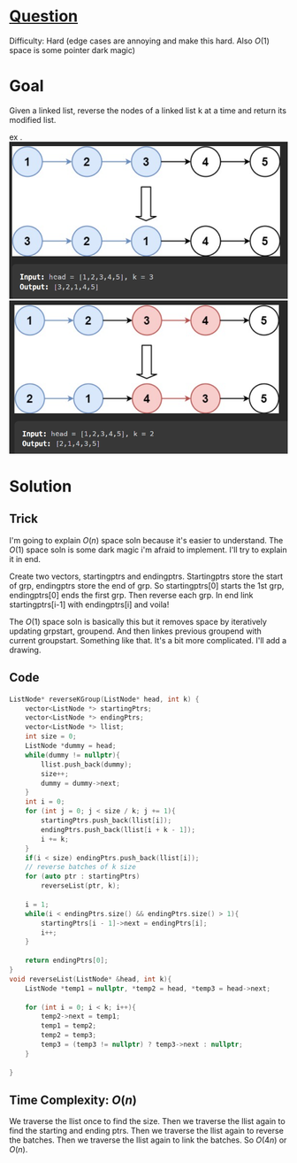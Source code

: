 # [Question](https://leetcode.com/problems/reverse-nodes-in-k-group/)
Difficulty: Hard (edge cases are annoying and make this hard. Also $O(1)$ space is some pointer dark magic)
# Goal
Given a linked list, reverse the nodes of a linked list k at a time and return its modified list.


ex . ![Alt text](image-1.png)
![Alt text](image-3.png)
# Solution
## Trick
I'm going to explain $O(n)$ space soln because it's easier to understand. The $O(1)$ space soln is some dark magic i'm afraid to implement. I'll try to explain it in end.

Create two vectors, startingptrs and endingptrs. Startingptrs store the start of grp, endingptrs store the end of grp. So startingptrs[0] starts the 1st grp, endingptrs[0] ends the first grp. Then reverse each grp. In end link startingptrs[i-1] with endingptrs[i] and voila!

The $O(1)$ space soln is basically this but it removes space by iteratively updating grpstart, groupend. And then linkes previous groupend with current groupstart. Something like that. It's a bit more complicated. I'll add a drawing.
## Code
```cpp
ListNode* reverseKGroup(ListNode* head, int k) {
    vector<ListNode *> startingPtrs;
    vector<ListNode *> endingPtrs;
    vector<ListNode *> llist;
    int size = 0;
    ListNode *dummy = head;
    while(dummy != nullptr){
        llist.push_back(dummy);
        size++;
        dummy = dummy->next;
    }
    int i = 0;
    for (int j = 0; j < size / k; j += 1){
        startingPtrs.push_back(llist[i]);
        endingPtrs.push_back(llist[i + k - 1]);
        i += k;
    }
    if(i < size) endingPtrs.push_back(llist[i]);
    // reverse batches of k size
    for (auto ptr : startingPtrs)
        reverseList(ptr, k);

    i = 1;
    while(i < endingPtrs.size() && endingPtrs.size() > 1){
        startingPtrs[i - 1]->next = endingPtrs[i];
        i++;
    }

    return endingPtrs[0];
}
void reverseList(ListNode* &head, int k){
    ListNode *temp1 = nullptr, *temp2 = head, *temp3 = head->next;
    
    for (int i = 0; i < k; i++){
        temp2->next = temp1;
        temp1 = temp2;
        temp2 = temp3;
        temp3 = (temp3 != nullptr) ? temp3->next : nullptr;
    }
    
}
```
## Time Complexity: $O(n)$
We traverse the llist once to find the size. Then we traverse the llist again to find the starting and ending ptrs. Then we traverse the llist again to reverse the batches. Then we traverse the llist again to link the batches. So $O(4n)$ or $O(n)$.
